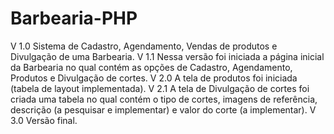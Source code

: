 # Barbearia-PHP
V 1.0
Sistema de Cadastro, Agendamento, Vendas de produtos e Divulgação de uma Barbearia.
V 1.1
Nessa versão foi iniciada a página inicial da Barbearia no qual contém as opções de Cadastro, Agendamento, Produtos e Divulgação de cortes.
V 2.0
A tela de produtos foi iniciada (tabela de layout implementada).
V 2.1
A tela de Divulgação de cortes foi criada uma tabela no qual contém o tipo de cortes, imagens de referência, descrição (a pesquisar e implementar) e valor do corte (a implementar).
V 3.0
Versão final.
